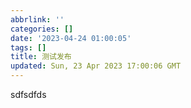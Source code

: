 ```yaml
---
abbrlink: ''
categories: []
date: '2023-04-24 01:00:05'
tags: []
title: 测试发布
updated: Sun, 23 Apr 2023 17:00:06 GMT
---
```

sdfsdfds
